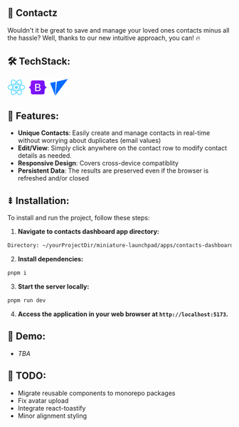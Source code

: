 ## 👤 Contactz

Wouldn't it be great to save and manage your loved ones contacts minus all the hassle?
Well, thanks to our new intuitive approach, you can! 🔥

## 🛠️ TechStack:

<div>
 <img src="https://github.com/devicons/devicon/blob/master/icons/react/react-original.svg" title="ReactJs" alt="ReactJs" width="40" height="40"/>&nbsp;
  <img src="https://github.com/devicons/devicon/blob/master/icons/bootstrap/bootstrap-original.svg" title="Bootstrap" alt="Bootstrap" width="40" height="40"/>&nbsp;
  <img src="https://github.com/devicons/devicon/blob/master/icons/vite/vite-original.svg" title="Vite" alt="Vite" width="40" height="40"/>&nbsp;
 </div>

## 🛒 Features:

- **Unique Contacts**: Easily create and manage contacts in real-time without worrying about duplicates (email values)
- **Edit/View**: Simply click anywhere on the contact row to modify contact details as needed.
- **Responsive Design**: Covers cross-device compatiblity
- **Persistent Data**: The results are preserved even if the browser is refreshed and/or closed

## ⇟ Installation:

To install and run the project, follow these steps:

1.  **Navigate to contacts dashboard app directory:**

```bash
Directory: ~/yourProjectDir/miniature-launchpad/apps/contacts-dashboard-app
```

2.  **Install dependencies:**

```bash
pnpm i
```

3.  **Start the server locally:**

```bash
pnpm run dev
```

4.  **Access the application in your web browser at `http://localhost:5173`.**

## 🎥 Demo:

- _TBA_

## 📝 TODO:

- Migrate reusable components to monorepo packages
- Fix avatar upload
- Integrate react-toastify
- Minor alignment styling

